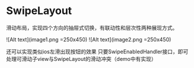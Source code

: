 # SwipeLayout

滑动布局，实现四个方向的抽屉式切换，有联动性和层次性两种展现方式。

![Alt text](image1.png =250x450)
![Alt text](image2.png =250x450)

还可以实现类似ios左滑出现按钮的效果
只要SwipeEnabledHandler接口，即可处理可滑动子view与SwipeLayout的滑动冲突（demo中有实现）